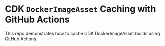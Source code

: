 # CDK `DockerImageAsset` Caching with GitHub Actions

This repo demonstrates how to cache CDK DockerImageAsset builds using GitHub Actions.
